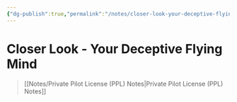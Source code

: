 ```yaml
---
{"dg-publish":true,"permalink":"/notes/closer-look-your-deceptive-flying-mind/","title":"Closer Look - Your Deceptive Flying Mind","tags":["aviation","classnotes"]}
---
```


# Closer Look - Your Deceptive Flying Mind
> [[Notes/Private Pilot License (PPL) Notes\|Private Pilot License (PPL) Notes]]
